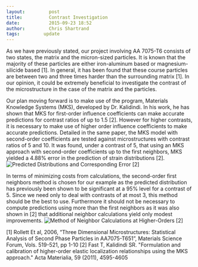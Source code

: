 ```yaml
---
layout:     	post
title:      	Contrast Investigation
date:       	2015-09-23 18:52
author:     	Chris Shartrand
tags:         update
---
```

As we have previously stated, our project involving AA 7075-T6 consists of two states, the matrix and the micron-sized particles.  It is known that the majority of these particles are either iron-aluminum based or magnesium-silicide based [1]. In general, it has been found that these course particles are between two and three times harder than the surrounding matrix [1]. In our opinion, it could be extremely beneficial to investigate the contrast of the microstructure in the case of the matrix and the particles.

Our plan moving forward is to make use of the program, Materials Knowledge Systems (MKS), developed by Dr. Kalidindi.  In his work, he has shown that MKS for first-order influence coefficients can make accurate predictions for contrast ratios of up to 1.5 [2]. However for higher contrasts, it is necessary to make use of higher order influence coefficients to make accurate predictions. Detailed in the same paper, the MKS model with second-order coefficients are tested against microstructures with contrast ratios of 5 and 10. It was found, under a contrast of 5, that using an MKS approach with second-order coefficients up to the first neighbors, MKS yielded a 4.88% error in the prediction of strain distributions [2]. ![Predicted Distributions and Corresponding Error](/MIC-AL7075-PARTICLES/img/PredDist.png) [2]

In terms of minimizing costs from calculations, the second-order first neighbors method is chosen for our example as the predicted distribution has previously been shown to be significant at a 95% level for a contrast of 5. Since we need only to deal with contrasts of at most 3, this method should be the best to use. Furthermore it should not be necessary to compute predictions using more than the first neighbors as it was also shown in [2] that additional neighbor calculations yield only modest improvements. ![Method of Neighbor Calculations at Higher-Orders](/MIC-AL7075-PARTICLES/img/neighbors.png) [2]

[1] Rollett Et al, 2006, “Three Dimensional Microstructures: Statistical Analysis of Second Phase Particles in AA7075-T651”, Materials Science Forum, Vols. 519-521, pp 1-10
[2] Fast T, Kalidindi SR. "Formulation and calibration of higher-order elastic localization relationships using the MKS approach." Acta Materialia, 59 (2011), 4595-4605 
